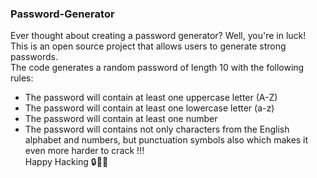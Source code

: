 ### Password-Generator <br>
Ever thought  about creating a password generator? Well, you're in luck!<br>
This is an open source project that allows users to generate strong passwords. <br>
The code generates a random password of length 10 with the following rules:<br>
- The password will contain at least one uppercase letter (A-Z)<br>
- The password will contain at least one lowercase letter (a-z)<br>
- The password will contain at least one number<br>
- The password will contains not only characters from the English alphabet and numbers, but punctuation symbols also which makes it even more harder to crack !!! <br>
Happy Hacking 🔒✌🏻
